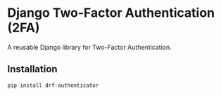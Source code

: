 # Django Two-Factor Authentication (2FA)

A reusable Django library for Two-Factor Authentication.

## Installation

```bash
pip install drf-authenticator